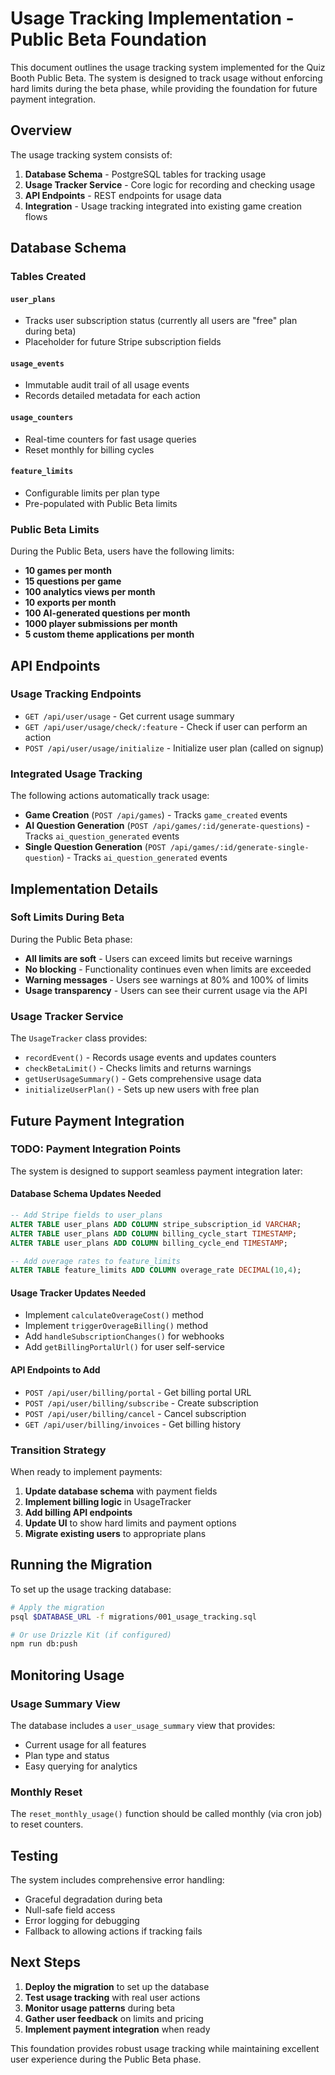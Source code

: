 # Usage Tracking Implementation - Public Beta Foundation

This document outlines the usage tracking system implemented for the Quiz Booth Public Beta. The system is designed to track usage without enforcing hard limits during the beta phase, while providing the foundation for future payment integration.

## Overview

The usage tracking system consists of:

1. **Database Schema** - PostgreSQL tables for tracking usage
2. **Usage Tracker Service** - Core logic for recording and checking usage
3. **API Endpoints** - REST endpoints for usage data
4. **Integration** - Usage tracking integrated into existing game creation flows

## Database Schema

### Tables Created

#### `user_plans`

- Tracks user subscription status (currently all users are "free" plan during beta)
- Placeholder for future Stripe subscription fields

#### `usage_events`

- Immutable audit trail of all usage events
- Records detailed metadata for each action

#### `usage_counters`

- Real-time counters for fast usage queries
- Reset monthly for billing cycles

#### `feature_limits`

- Configurable limits per plan type
- Pre-populated with Public Beta limits

### Public Beta Limits

During the Public Beta, users have the following limits:

- **10 games per month**
- **15 questions per game**
- **100 analytics views per month**
- **10 exports per month**
- **100 AI-generated questions per month**
- **1000 player submissions per month**
- **5 custom theme applications per month**

## API Endpoints

### Usage Tracking Endpoints

- `GET /api/user/usage` - Get current usage summary
- `GET /api/user/usage/check/:feature` - Check if user can perform an action
- `POST /api/user/usage/initialize` - Initialize user plan (called on signup)

### Integrated Usage Tracking

The following actions automatically track usage:

- **Game Creation** (`POST /api/games`) - Tracks `game_created` events
- **AI Question Generation** (`POST /api/games/:id/generate-questions`) - Tracks `ai_question_generated` events
- **Single Question Generation** (`POST /api/games/:id/generate-single-question`) - Tracks `ai_question_generated` events

## Implementation Details

### Soft Limits During Beta

During the Public Beta phase:

- **All limits are soft** - Users can exceed limits but receive warnings
- **No blocking** - Functionality continues even when limits are exceeded
- **Warning messages** - Users see warnings at 80% and 100% of limits
- **Usage transparency** - Users can see their current usage via the API

### Usage Tracker Service

The `UsageTracker` class provides:

- `recordEvent()` - Records usage events and updates counters
- `checkBetaLimit()` - Checks limits and returns warnings
- `getUserUsageSummary()` - Gets comprehensive usage data
- `initializeUserPlan()` - Sets up new users with free plan

## Future Payment Integration

### TODO: Payment Integration Points

The system is designed to support seamless payment integration later:

#### Database Schema Updates Needed

```sql
-- Add Stripe fields to user_plans
ALTER TABLE user_plans ADD COLUMN stripe_subscription_id VARCHAR;
ALTER TABLE user_plans ADD COLUMN billing_cycle_start TIMESTAMP;
ALTER TABLE user_plans ADD COLUMN billing_cycle_end TIMESTAMP;

-- Add overage rates to feature_limits
ALTER TABLE feature_limits ADD COLUMN overage_rate DECIMAL(10,4);
```

#### Usage Tracker Updates Needed

- Implement `calculateOverageCost()` method
- Implement `triggerOverageBilling()` method
- Add `handleSubscriptionChanges()` for webhooks
- Add `getBillingPortalUrl()` for user self-service

#### API Endpoints to Add

- `POST /api/user/billing/portal` - Get billing portal URL
- `POST /api/user/billing/subscribe` - Create subscription
- `POST /api/user/billing/cancel` - Cancel subscription
- `GET /api/user/billing/invoices` - Get billing history

### Transition Strategy

When ready to implement payments:

1. **Update database schema** with payment fields
2. **Implement billing logic** in UsageTracker
3. **Add billing API endpoints**
4. **Update UI** to show hard limits and payment options
5. **Migrate existing users** to appropriate plans

## Running the Migration

To set up the usage tracking database:

```bash
# Apply the migration
psql $DATABASE_URL -f migrations/001_usage_tracking.sql

# Or use Drizzle Kit (if configured)
npm run db:push
```

## Monitoring Usage

### Usage Summary View

The database includes a `user_usage_summary` view that provides:

- Current usage for all features
- Plan type and status
- Easy querying for analytics

### Monthly Reset

The `reset_monthly_usage()` function should be called monthly (via cron job) to reset counters.

## Testing

The system includes comprehensive error handling:

- Graceful degradation during beta
- Null-safe field access
- Error logging for debugging
- Fallback to allowing actions if tracking fails

## Next Steps

1. **Deploy the migration** to set up the database
2. **Test usage tracking** with real user actions
3. **Monitor usage patterns** during beta
4. **Gather user feedback** on limits and pricing
5. **Implement payment integration** when ready

This foundation provides robust usage tracking while maintaining excellent user experience during the Public Beta phase.
